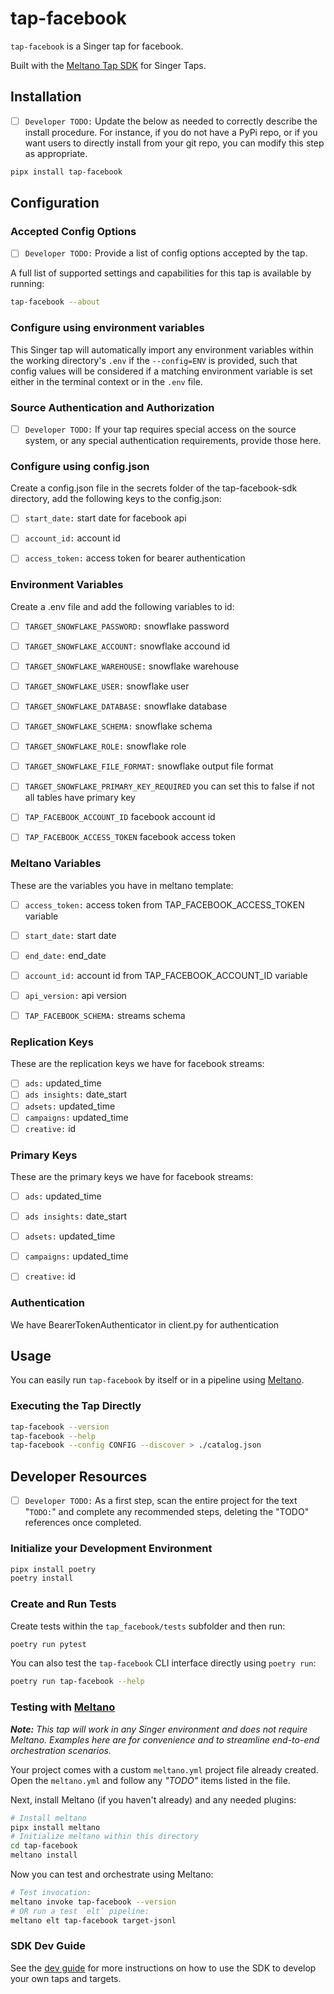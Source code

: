 # tap-facebook

`tap-facebook` is a Singer tap for facebook.

Built with the [Meltano Tap SDK](https://sdk.meltano.com) for Singer Taps.

## Installation

- [ ] `Developer TODO:` Update the below as needed to correctly describe the install procedure. For instance, if you do not have a PyPi repo, or if you want users to directly install from your git repo, you can modify this step as appropriate.

```bash
pipx install tap-facebook
```

## Configuration

### Accepted Config Options

- [ ] `Developer TODO:` Provide a list of config options accepted by the tap.

A full list of supported settings and capabilities for this
tap is available by running:

```bash
tap-facebook --about
```

### Configure using environment variables

This Singer tap will automatically import any environment variables within the working directory's
`.env` if the `--config=ENV` is provided, such that config values will be considered if a matching
environment variable is set either in the terminal context or in the `.env` file.

### Source Authentication and Authorization

- [ ] `Developer TODO:` If your tap requires special access on the source system, or any special authentication requirements, provide those here.

### Configure using config.json

Create a config.json file in the secrets folder of the tap-facebook-sdk directory, add the following keys to the config.json:

- [ ] `start_date:` start date for facebook api
- [ ] `account_id:` account id
- [ ] `access_token:` access token for bearer authentication


### Environment Variables

Create a .env file and add the following variables to id:

- [ ] `TARGET_SNOWFLAKE_PASSWORD:` snowflake password
- [ ] `TARGET_SNOWFLAKE_ACCOUNT:` snowflake accound id
- [ ] `TARGET_SNOWFLAKE_WAREHOUSE:` snowflake warehouse
- [ ] `TARGET_SNOWFLAKE_USER:` snowflake user
- [ ] `TARGET_SNOWFLAKE_DATABASE:` snowflake database
- [ ] `TARGET_SNOWFLAKE_SCHEMA:` snowflake schema
- [ ] `TARGET_SNOWFLAKE_ROLE:` snowflake role
- [ ] `TARGET_SNOWFLAKE_FILE_FORMAT:` snowflake output file format
- [ ] `TARGET_SNOWFLAKE_PRIMARY_KEY_REQUIRED` you can set this to false if not all tables have primary key
- [ ] `TAP_FACEBOOK_ACCOUNT_ID` facebook account id
- [ ] `TAP_FACEBOOK_ACCESS_TOKEN` facebook access token


### Meltano Variables

These are the variables you have in meltano template:

- [ ] `access_token:` access token from TAP_FACEBOOK_ACCESS_TOKEN variable
- [ ] `start_date:` start date
- [ ] `end_date:` end_date 
- [ ] `account_id:` account id from TAP_FACEBOOK_ACCOUNT_ID variable
- [ ] `api_version:` api version
- [ ] `TAP_FACEBOOK_SCHEMA:` streams schema


### Replication Keys

These are the replication keys we have for facebook streams:

- [ ] `ads:` updated_time
- [ ] `ads insights:` date_start
- [ ] `adsets:` updated_time
- [ ] `campaigns:` updated_time
- [ ] `creative:` id

### Primary Keys

These are the primary keys we have for facebook streams:

- [ ] `ads:` updated_time
- [ ] `ads insights:` date_start
- [ ] `adsets:` updated_time
- [ ] `campaigns:` updated_time
- [ ] `creative:` id


### Authentication

We have BearerTokenAuthenticator in client.py for authentication

## Usage

You can easily run `tap-facebook` by itself or in a pipeline using [Meltano](https://meltano.com/).

### Executing the Tap Directly

```bash
tap-facebook --version
tap-facebook --help
tap-facebook --config CONFIG --discover > ./catalog.json
```

## Developer Resources

- [ ] `Developer TODO:` As a first step, scan the entire project for the text "`TODO:`" and complete any recommended steps, deleting the "TODO" references once completed.

### Initialize your Development Environment

```bash
pipx install poetry
poetry install
```

### Create and Run Tests

Create tests within the `tap_facebook/tests` subfolder and
  then run:

```bash
poetry run pytest
```

You can also test the `tap-facebook` CLI interface directly using `poetry run`:

```bash
poetry run tap-facebook --help
```

### Testing with [Meltano](https://www.meltano.com)

_**Note:** This tap will work in any Singer environment and does not require Meltano.
Examples here are for convenience and to streamline end-to-end orchestration scenarios._

Your project comes with a custom `meltano.yml` project file already created. Open the `meltano.yml` and follow any _"TODO"_ items listed in
the file.

Next, install Meltano (if you haven't already) and any needed plugins:

```bash
# Install meltano
pipx install meltano
# Initialize meltano within this directory
cd tap-facebook
meltano install
```

Now you can test and orchestrate using Meltano:

```bash
# Test invocation:
meltano invoke tap-facebook --version
# OR run a test `elt` pipeline:
meltano elt tap-facebook target-jsonl
```

### SDK Dev Guide

See the [dev guide](https://sdk.meltano.com/en/latest/dev_guide.html) for more instructions on how to use the SDK to 
develop your own taps and targets.

